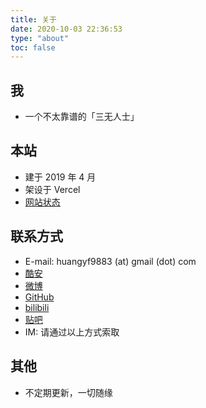 ```yaml
---
title: 关于
date: 2020-10-03 22:36:53
type: "about"
toc: false
---
```

## 我
- 一个不太靠谱的「三无人士」

## 本站
- 建于 2019 年 4 月
- 架设于 Vercel
- [网站状态](https://status.kevinh.wang/)

## 联系方式
- E-mail: huangyf9883 (at) gmail (dot) com
- [酷安](http://www.coolapk.com/u/497671)
- [微博](https://weibo.com/huangyf9883)
- [GitHub](https://github.com/KHwang9883)
- [bilibili](https://space.bilibili.com/13215010)
- [贴吧](https://tieba.baidu.com/home/main?un=newlife2017)
- IM: 请通过以上方式索取

## 其他
- 不定期更新，一切随缘
